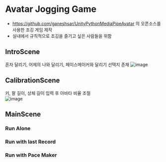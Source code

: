 # Avatar Jogging Game

* https://github.com/ganeshsar/UnityPythonMediaPipeAvatar 의 오픈소스를 사용한 조깅 게임 제작
* 실내에서 규칙적으로 조깅을 즐기고 싶은 사람들을 위함

## IntroScene
혼자 달리기, 어제의 나와 달리기, 페이스메이커와 달리기 선택지 존재
![image](https://github.com/user-attachments/assets/16778127-f8c1-40a9-a436-b6739069e04b)

## CalibrationScene
키, 팔 길이, 상체 길이 입력 후 아바타 비율 조절<br/>
![image](https://github.com/user-attachments/assets/9298a96a-4d85-4ff0-8ed7-5e9c1ab05b7f)
## MainScene

### Run Alone
### Run with last Record
### Run with Pace Maker
